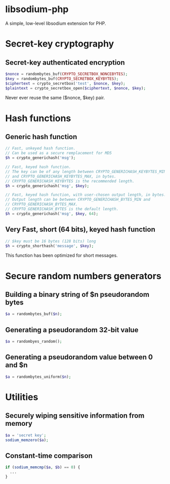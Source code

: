 libsodium-php
=============

A simple, low-level libsodium extension for PHP.

Secret-key cryptography
=======================

Secret-key authenticated encryption
-----------------------------------

```php
$nonce = randombytes_buf(CRYPTO_SECRETBOX_NONCEBYTES);
$key = randombytes_buf(CRYPTO_SECRETBOX_KEYBYTES);
$ciphertext = crypto_secretbox('test', $nonce, $key);
$plaintext = crypto_secretbox_open($ciphertext, $nonce, $key);
```

Never ever reuse the same ($nonce, $key) pair.

Hash functions
==============

Generic hash function
---------------------

```php
// Fast, unkeyed hash function.
// Can be used as a secure remplacement for MD5
$h = crypto_generichash('msg');

// Fast, keyed hash function.
// The key can be of any length between CRYPTO_GENERICHASH_KEYBYTES_MIN
// and CRYPTO_GENERICHASH_KEYBYTES_MAX, in bytes.
// CRYPTO_GENERICHASH_KEYBYTES is the recommended length.
$h = crypto_generichash('msg', $key);

// Fast, keyed hash function, with user-chosen output length, in bytes.
// Output length can be between CRYPTO_GENERICHASH_BYTES_MIN and
// CRYPTO_GENERICHASH_BYTES_MAX.
// CRYPTO_GENERICHASH_BYTES is the default length.
$h = crypto_generichash('msg', $key, 64);
```

Very Fast, short (64 bits), keyed hash function
-----------------------------------------------

```php
// $key must be 16 bytes (128 bits) long
$h = crypto_shorthash('message', $key);
```

This function has been optimized for short messages.

Secure random numbers generators
================================

Building a binary string of $n pseudorandom bytes
-------------------------------------------------

```php
$a = randombytes_buf($n);
```

Generating a pseudorandom 32-bit value
--------------------------------------

```php
$a = randombyes_random();
```

Generating a pseudorandom value between 0 and $n
------------------------------------------------

```php
$a = randombytes_uniform($n);
```

Utilities
=========

Securely wiping sensitive information from memory
-------------------------------------------------

```php
$a = 'secret key';
sodium_memzero($a);
```

Constant-time comparison
------------------------

```php
if (sodium_memcmp($a, $b) == 0) {
  ...
}
```
